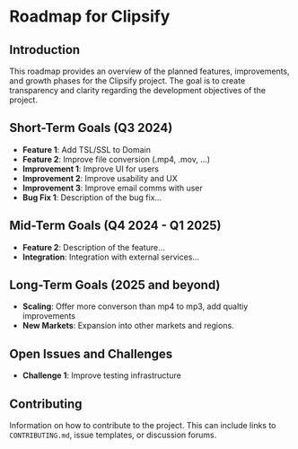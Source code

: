 # Roadmap for Clipsify

## Introduction
This roadmap provides an overview of the planned features, improvements, and growth phases for the Clipsify project. The goal is to create transparency and clarity regarding the development objectives of the project.

## Short-Term Goals (Q3 2024)
- **Feature 1**: Add TSL/SSL to Domain
- **Feature 2**: Improve file conversion (.mp4, .mov, ...)
- **Improvement 1**: Improve UI for users
- **Improvement 2**: Improve usability and UX
- **Improvement 3**: Improve email comms with user
- **Bug Fix 1**: Description of the bug fix...

## Mid-Term Goals (Q4 2024 - Q1 2025)
- **Feature 2**: Description of the feature...
- **Integration**: Integration with external services...

## Long-Term Goals (2025 and beyond)
- **Scaling**: Offer more converson than mp4 to mp3, add qualtiy improvements
- **New Markets**: Expansion into other markets and regions.

## Open Issues and Challenges
- **Challenge 1**: Improve testing infrastructure


## Contributing
Information on how to contribute to the project. This can include links to `CONTRIBUTING.md`, issue templates, or discussion forums.

